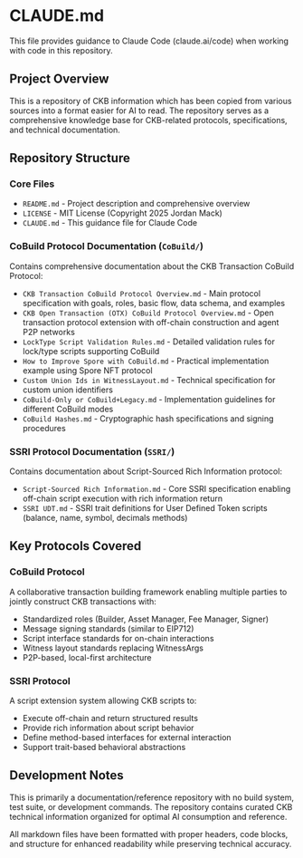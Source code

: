 # CLAUDE.md

This file provides guidance to Claude Code (claude.ai/code) when working with code in this repository.

## Project Overview

This is a repository of CKB information which has been copied from various sources into a format easier for AI to read. The repository serves as a comprehensive knowledge base for CKB-related protocols, specifications, and technical documentation.

## Repository Structure

### Core Files
- `README.md` - Project description and comprehensive overview
- `LICENSE` - MIT License (Copyright 2025 Jordan Mack)
- `CLAUDE.md` - This guidance file for Claude Code

### CoBuild Protocol Documentation (`CoBuild/`)
Contains comprehensive documentation about the CKB Transaction CoBuild Protocol:

- `CKB Transaction CoBuild Protocol Overview.md` - Main protocol specification with goals, roles, basic flow, data schema, and examples
- `CKB Open Transaction (OTX) CoBuild Protocol Overview.md` - Open transaction protocol extension with off-chain construction and agent P2P networks
- `LockType Script Validation Rules.md` - Detailed validation rules for lock/type scripts supporting CoBuild
- `How to Improve Spore with CoBuild.md` - Practical implementation example using Spore NFT protocol
- `Custom Union Ids in WitnessLayout.md` - Technical specification for custom union identifiers
- `CoBuild-Only or CoBuild+Legacy.md` - Implementation guidelines for different CoBuild modes
- `CoBuild Hashes.md` - Cryptographic hash specifications and signing procedures

### SSRI Protocol Documentation (`SSRI/`)
Contains documentation about Script-Sourced Rich Information protocol:

- `Script-Sourced Rich Information.md` - Core SSRI specification enabling off-chain script execution with rich information return
- `SSRI UDT.md` - SSRI trait definitions for User Defined Token scripts (balance, name, symbol, decimals methods)

## Key Protocols Covered

### CoBuild Protocol
A collaborative transaction building framework enabling multiple parties to jointly construct CKB transactions with:
- Standardized roles (Builder, Asset Manager, Fee Manager, Signer)
- Message signing standards (similar to EIP712)
- Script interface standards for on-chain interactions
- Witness layout standards replacing WitnessArgs
- P2P-based, local-first architecture

### SSRI Protocol  
A script extension system allowing CKB scripts to:
- Execute off-chain and return structured results
- Provide rich information about script behavior
- Define method-based interfaces for external interaction
- Support trait-based behavioral abstractions

## Development Notes

This is primarily a documentation/reference repository with no build system, test suite, or development commands. The repository contains curated CKB technical information organized for optimal AI consumption and reference.

All markdown files have been formatted with proper headers, code blocks, and structure for enhanced readability while preserving technical accuracy.